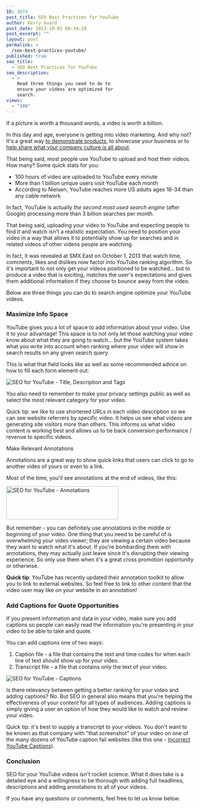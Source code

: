 ```yaml
---
ID: 3874
post_title: SEO Best Practices for YouTube
author: Kerry Guard
post_date: 2013-10-01 08:34:20
post_excerpt: ""
layout: post
permalink: >
  /seo-best-practices-youtube/
published: true
seo_title:
  - SEO Best Practices for YouTube
seo_description:
  - >
    Read three things you need to do to
    ensure your videos are optimized for
    search.
views:
  - "300"
---
```

If a picture is worth a thousand words, a video is worth a billion.

In this day and age, everyone is getting into video marketing. And why not? It's a great way <a href="http://www.youtube.com/watch?v=aBCVlIGQ0B4" target="_blank">to demonstrate products</a>, to showcase your business or to <a href="http://www.youtube.com/watch?v=bV8qJc8Hjfk&amp;list=PLbKcy9p3mh_EdojXN-supn-aNFzdH38Uj" target="_blank">help share what your company culture is all about</a>.

<!--more-->

That being said, most people use YouTube to upload and host their videos. How many? Some quick stats for you:
<ul>
	<li>100 hours of video are uploaded to YouTube every minute</li>
	<li>More than 1 billion unique users visit YouTube each month</li>
	<li>According to Nielsen, YouTube reaches more US adults ages 18-34 than any cable network</li>
</ul>
In fact, YouTube is actually <em>the second most used search engine</em> (after Google) processing more than 3 billion searches per month.

That being said, uploading your video to YouTube and expecting people to find it and watch isn't a realistic expectation. You need to position your video in a way that allows it to potentially show up for searches and in related videos of other videos people are watching.

In fact, it was revealed at SMX East on October 1, 2013 that watch time, comments, likes and dislikes now factor into YouTube ranking algorithm. So it's important to not only get your videos positioned to be watched... but to produce a video that is exciting, matches the user's expectations and gives them additional information if they choose to bounce away from the video.

Below are three things you can do to search engine optimize your YouTube videos.
<h3>Maximize Info Space</h3>
YouTube gives you a lot of space to add information about your video. Use it to your advantage! This space is to not only let those watching your video know about what they are going to watch... but the YouTube system takes what you write into account when ranking where your video will show in search results on any given search query.

This is what that field looks like as well as some recommended advice on how to fill each form element out:

<img src="http://mkgmediagroup.com/wp-content/uploads/2013/09/Screen-Shot-2013-09-27-at-3.21.39-PM-1024x496.png" alt="SEO for YouTube - Title, Description and Tags" />

You also need to remember to make your privacy settings public as well as select the most relevant category for your video.

Quick tip: we like to use shortened URLs in each video description so we can see website referrers by specific video. It helps us see what videos are generating site visitors more than others. This informs us what video content is working best and allows us to tie back conversion performance / revenue to specific videos.

Make Relevant Annotations

Annotations are a great way to show quick links that users can click to go to another video of yours or even to a link.

Most of the time, you'll see annotations at the end of videos, like this:

<img src="http://mkgmediagroup.com/wp-content/uploads/2013/09/Screen-Shot-2013-09-27-at-4.11.59-PM-300x89.png" alt="SEO for YouTube - Annotations" width="300" height="89" />

But remember - you can definitely use annotations in the middle or beginning of your video. One thing that you need to be careful of is overwhelming your video viewer; they are viewing a certain video because they want to watch what it's about. If you're bombarding them with annotations, they may actually just leave since it's disrupting their viewing experience. So only use them when it's a great cross promotion opportunity or otherwise.

<strong>Quick tip</strong>: YouTube has recently updated their annotation toolkit to allow you to link to external websites. So feel free to link to other content that the video user may like on your website in an annotation!
<h3>Add Captions for Quote Opportunities</h3>
If you present information and data in your video, make sure you add captions so people can easily read the information you're presenting in your video to be able to take and quote.

You can add captions one of two ways:
<ol>
	<li>Caption file - a file that contains the text and time codes for when each line of text should show up for your video.</li>
	<li>Transcript file - a file that contains only the text of your video.</li>
</ol>
<img src="http://mkgmediagroup.com/wp-content/uploads/2013/09/Screen-Shot-2013-09-27-at-4.20.23-PM-1024x712.png" alt="SEO for YouTube - Captions" />

Is there relevancy between getting a better ranking for your video and adding captions? No. But SEO in general also means that you're helping the effectiveness of your content for all types of audiences. Adding captions is simply giving a user an option of how they would like to watch and review your video.

Quick tip: it's best to supply a transcript to your videos. You don't want to be known as that company with "that screenshot" of your video on one of the many dozens of YouTube caption fail websites (like this one - <a href="http://incorrectyoutubecaptions.tumblr.com/" target="_blank">Incorrect YouTube Captions</a>).
<h3>Conclusion</h3>
SEO for your YouTube videos isn't rocket science. What it does take is a detailed eye and a willingness to be thorough with adding full headlines, descriptions and adding annotations to all of your videos.

If you have any questions or comments, feel free to let us know below.